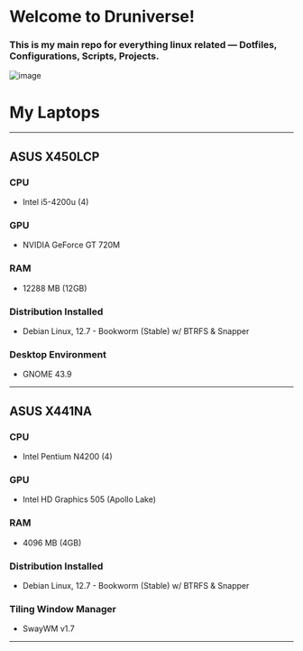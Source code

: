 # Welcome to Druniverse!

### This is my main repo for everything linux related — Dotfiles, Configurations, Scripts, Projects.


![image](https://github.com/user-attachments/assets/8134f488-5598-46c4-90eb-353279c0bc64)

# My Laptops
----------------------------------------------------------------
## ASUS X450LCP
### CPU
  - Intel i5-4200u (4)
### GPU
  - NVIDIA GeForce GT 720M
### RAM
  - 12288 MB (12GB)
### Distribution Installed
  - Debian Linux, 12.7 - Bookworm (Stable) w/ BTRFS & Snapper
### Desktop Environment
  - GNOME 43.9
----------------------------------------------------------------
## ASUS X441NA
### CPU
  - Intel Pentium N4200 (4)
### GPU
  - Intel HD Graphics 505 (Apollo Lake)
### RAM
  - 4096 MB (4GB)
### Distribution Installed
  - Debian Linux, 12.7 - Bookworm (Stable) w/ BTRFS & Snapper
### Tiling Window Manager
  - SwayWM v1.7
----------------------------------------------------------------
